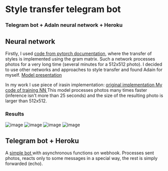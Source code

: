 # Style transfer telegram bot

### Telegram bot + AdaIn neural network + Heroku


## Neural network

Firstly, I used [code from pytorch documentation](https://pytorch.org/tutorials/advanced/neural_style_tutorial.html),
where the transfer of styles is implemented using the gram matrix. Such a network processes photos for a very long time 
(several minutes for a 512x512 photo). I decided to use other networks and approaches to style transfer and found Adain for myself.
[Model presentation ](https://www.youtube.com/watch?v=IIRxJvW6bE4&t=304s)

In my work I use piece of irasin implementation: [original implementation ](https://github.com/irasin/Pytorch_AdaIN)
[My code of training NN ](https://github.com/wLeem/style_transfer_telegram_bot/blob/main/training/training_adain.ipynb)
This model processes photos many times faster (inference isn't more than 25 seconds) and the size of the resulting photo is larger than 512x512.

### Results

![image](https://github.com/wLeem/style_transfer_telegram_bot/tree/main/img/collage_11.png)
![image](https://github.com/wLeem/style_transfer_telegram_bot/tree/main/img/collage_21.png)
![image](https://github.com/wLeem/style_transfer_telegram_bot/tree/main/img/collage_31.png)
![image](https://github.com/wLeem/style_transfer_telegram_bot/tree/main/img/collage_41.png)


## Telegram bot + Heroku

A [simple bot ](https://github.com/wLeem/style_transfer_telegram_bot/blob/main/telegram_bot/bot.py) with asynchronous functions on webhook.
Processes sent photos, reacts only to some messages in a special way, the rest is simply forwarded (echo).